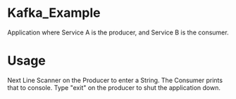 # Kafka_Example
Application where Service A is the producer, and Service B is the consumer.

# Usage
Next Line Scanner on the Producer to enter a String.
The Consumer prints that to console.
Type "exit" on the producer to shut the application down.
